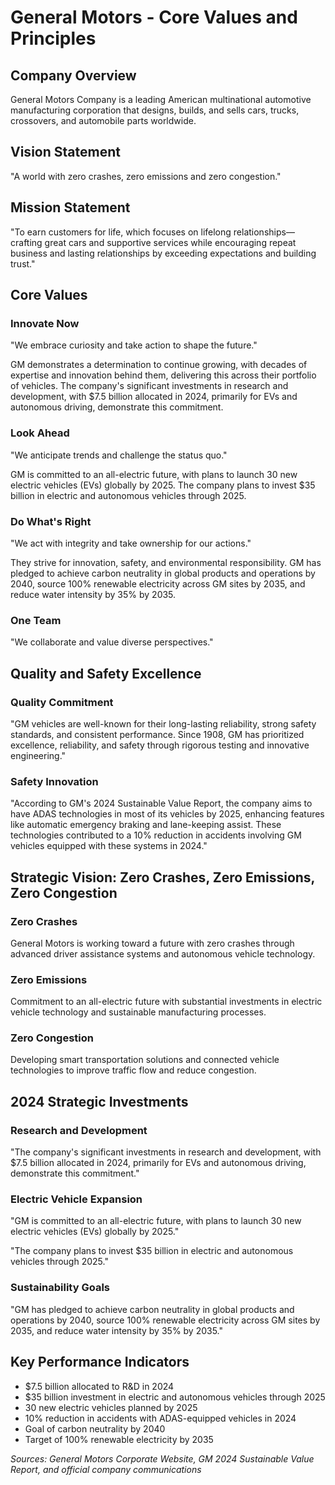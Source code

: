# General Motors - Core Values and Principles

## Company Overview
General Motors Company is a leading American multinational automotive manufacturing corporation that designs, builds, and sells cars, trucks, crossovers, and automobile parts worldwide.

## Vision Statement
"A world with zero crashes, zero emissions and zero congestion."

## Mission Statement
"To earn customers for life, which focuses on lifelong relationships—crafting great cars and supportive services while encouraging repeat business and lasting relationships by exceeding expectations and building trust."

## Core Values

### Innovate Now
"We embrace curiosity and take action to shape the future."

GM demonstrates a determination to continue growing, with decades of expertise and innovation behind them, delivering this across their portfolio of vehicles. The company's significant investments in research and development, with $7.5 billion allocated in 2024, primarily for EVs and autonomous driving, demonstrate this commitment.

### Look Ahead
"We anticipate trends and challenge the status quo."

GM is committed to an all-electric future, with plans to launch 30 new electric vehicles (EVs) globally by 2025. The company plans to invest $35 billion in electric and autonomous vehicles through 2025.

### Do What's Right
"We act with integrity and take ownership for our actions."

They strive for innovation, safety, and environmental responsibility. GM has pledged to achieve carbon neutrality in global products and operations by 2040, source 100% renewable electricity across GM sites by 2035, and reduce water intensity by 35% by 2035.

### One Team
"We collaborate and value diverse perspectives."

## Quality and Safety Excellence

### Quality Commitment
"GM vehicles are well-known for their long-lasting reliability, strong safety standards, and consistent performance. Since 1908, GM has prioritized excellence, reliability, and safety through rigorous testing and innovative engineering."

### Safety Innovation
"According to GM's 2024 Sustainable Value Report, the company aims to have ADAS technologies in most of its vehicles by 2025, enhancing features like automatic emergency braking and lane-keeping assist. These technologies contributed to a 10% reduction in accidents involving GM vehicles equipped with these systems in 2024."

## Strategic Vision: Zero Crashes, Zero Emissions, Zero Congestion

### Zero Crashes
General Motors is working toward a future with zero crashes through advanced driver assistance systems and autonomous vehicle technology.

### Zero Emissions
Commitment to an all-electric future with substantial investments in electric vehicle technology and sustainable manufacturing processes.

### Zero Congestion
Developing smart transportation solutions and connected vehicle technologies to improve traffic flow and reduce congestion.

## 2024 Strategic Investments

### Research and Development
"The company's significant investments in research and development, with $7.5 billion allocated in 2024, primarily for EVs and autonomous driving, demonstrate this commitment."

### Electric Vehicle Expansion
"GM is committed to an all-electric future, with plans to launch 30 new electric vehicles (EVs) globally by 2025."

"The company plans to invest $35 billion in electric and autonomous vehicles through 2025."

### Sustainability Goals
"GM has pledged to achieve carbon neutrality in global products and operations by 2040, source 100% renewable electricity across GM sites by 2035, and reduce water intensity by 35% by 2035."

## Key Performance Indicators
- $7.5 billion allocated to R&D in 2024
- $35 billion investment in electric and autonomous vehicles through 2025
- 30 new electric vehicles planned by 2025
- 10% reduction in accidents with ADAS-equipped vehicles in 2024
- Goal of carbon neutrality by 2040
- Target of 100% renewable electricity by 2035

*Sources: General Motors Corporate Website, GM 2024 Sustainable Value Report, and official company communications*